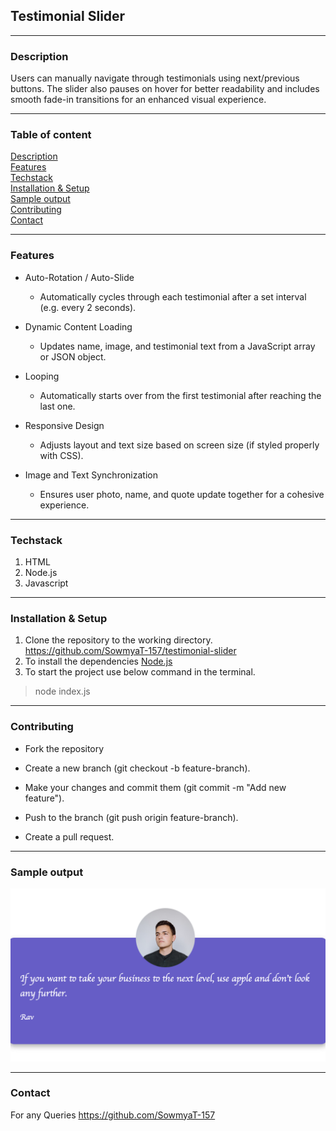 ## Testimonial Slider

---
### Description

Users can manually navigate through testimonials using next/previous buttons. The slider also pauses on hover for better readability and includes smooth fade-in transitions for an enhanced visual experience.

---
### Table of content

[Description](#description)<br>
[Features](#features)<br>
[Techstack](#techstack)<br>
[Installation & Setup](#installation--setup)<br>
[Sample output](#sample-output)<br>
[Contributing](#contributing)<br>
[Contact](#contact)<br>

---
### Features

- Auto-Rotation / Auto-Slide

  - Automatically cycles through each testimonial after a set interval (e.g. every 2 seconds).

- Dynamic Content Loading

  - Updates name, image, and testimonial text from a JavaScript array or JSON object.

- Looping

  - Automatically starts over from the first testimonial after reaching the last one.

- Responsive Design

  - Adjusts layout and text size based on screen size (if styled properly with CSS).

- Image and Text Synchronization

  - Ensures user photo, name, and quote update together for a cohesive experience.

---
### Techstack
1. HTML
2. Node.js
3. Javascript

---
### Installation & Setup

1. Clone the repository to the working directory.
      https://github.com/SowmyaT-157/testimonial-slider
2. To install the dependencies
    [Node.js](https://nodejs.org/en/download)
3. To start the project use below command in the terminal.
> node index.js
   
---
### Contributing

- Fork the repository

- Create a new branch (git checkout -b feature-branch).

- Make your changes and commit them (git commit -m "Add new feature").

- Push to the branch (git push origin feature-branch).

- Create a pull request.

---
 ### Sample output

 ![Output image](/assert/test.png)

---
### Contact
 For any Queries https://github.com/SowmyaT-157